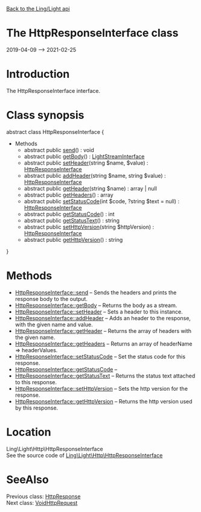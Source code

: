 [Back to the Ling/Light api](https://github.com/lingtalfi/Light/blob/master/doc/api/Ling/Light.md)



The HttpResponseInterface class
================
2019-04-09 --> 2021-02-25






Introduction
============

The HttpResponseInterface interface.



Class synopsis
==============


abstract class <span class="pl-k">HttpResponseInterface</span>  {

- Methods
    - abstract public [send](https://github.com/lingtalfi/Light/blob/master/doc/api/Ling/Light/Http/HttpResponseInterface/send.md)() : void
    - abstract public [getBody](https://github.com/lingtalfi/Light/blob/master/doc/api/Ling/Light/Http/HttpResponseInterface/getBody.md)() : [LightStreamInterface](https://github.com/lingtalfi/Light/blob/master/doc/api/Ling/Light/Stream/LightStreamInterface.md)
    - abstract public [setHeader](https://github.com/lingtalfi/Light/blob/master/doc/api/Ling/Light/Http/HttpResponseInterface/setHeader.md)(string $name, $value) : [HttpResponseInterface](https://github.com/lingtalfi/Light/blob/master/doc/api/Ling/Light/Http/HttpResponseInterface.md)
    - abstract public [addHeader](https://github.com/lingtalfi/Light/blob/master/doc/api/Ling/Light/Http/HttpResponseInterface/addHeader.md)(string $name, string $value) : [HttpResponseInterface](https://github.com/lingtalfi/Light/blob/master/doc/api/Ling/Light/Http/HttpResponseInterface.md)
    - abstract public [getHeader](https://github.com/lingtalfi/Light/blob/master/doc/api/Ling/Light/Http/HttpResponseInterface/getHeader.md)(string $name) : array | null
    - abstract public [getHeaders](https://github.com/lingtalfi/Light/blob/master/doc/api/Ling/Light/Http/HttpResponseInterface/getHeaders.md)() : array
    - abstract public [setStatusCode](https://github.com/lingtalfi/Light/blob/master/doc/api/Ling/Light/Http/HttpResponseInterface/setStatusCode.md)(int $code, ?string $text = null) : [HttpResponseInterface](https://github.com/lingtalfi/Light/blob/master/doc/api/Ling/Light/Http/HttpResponseInterface.md)
    - abstract public [getStatusCode](https://github.com/lingtalfi/Light/blob/master/doc/api/Ling/Light/Http/HttpResponseInterface/getStatusCode.md)() : int
    - abstract public [getStatusText](https://github.com/lingtalfi/Light/blob/master/doc/api/Ling/Light/Http/HttpResponseInterface/getStatusText.md)() : string
    - abstract public [setHttpVersion](https://github.com/lingtalfi/Light/blob/master/doc/api/Ling/Light/Http/HttpResponseInterface/setHttpVersion.md)(string $httpVersion) : [HttpResponseInterface](https://github.com/lingtalfi/Light/blob/master/doc/api/Ling/Light/Http/HttpResponseInterface.md)
    - abstract public [getHttpVersion](https://github.com/lingtalfi/Light/blob/master/doc/api/Ling/Light/Http/HttpResponseInterface/getHttpVersion.md)() : string

}






Methods
==============

- [HttpResponseInterface::send](https://github.com/lingtalfi/Light/blob/master/doc/api/Ling/Light/Http/HttpResponseInterface/send.md) &ndash; Sends the headers and prints the response body to the output.
- [HttpResponseInterface::getBody](https://github.com/lingtalfi/Light/blob/master/doc/api/Ling/Light/Http/HttpResponseInterface/getBody.md) &ndash; Returns the body as a stream.
- [HttpResponseInterface::setHeader](https://github.com/lingtalfi/Light/blob/master/doc/api/Ling/Light/Http/HttpResponseInterface/setHeader.md) &ndash; Sets a header to this instance.
- [HttpResponseInterface::addHeader](https://github.com/lingtalfi/Light/blob/master/doc/api/Ling/Light/Http/HttpResponseInterface/addHeader.md) &ndash; Adds an header to the response, with the given name and value.
- [HttpResponseInterface::getHeader](https://github.com/lingtalfi/Light/blob/master/doc/api/Ling/Light/Http/HttpResponseInterface/getHeader.md) &ndash; Returns the array of headers with the given name.
- [HttpResponseInterface::getHeaders](https://github.com/lingtalfi/Light/blob/master/doc/api/Ling/Light/Http/HttpResponseInterface/getHeaders.md) &ndash; Returns an array of headerName => headerValues.
- [HttpResponseInterface::setStatusCode](https://github.com/lingtalfi/Light/blob/master/doc/api/Ling/Light/Http/HttpResponseInterface/setStatusCode.md) &ndash; Set the status code for this response.
- [HttpResponseInterface::getStatusCode](https://github.com/lingtalfi/Light/blob/master/doc/api/Ling/Light/Http/HttpResponseInterface/getStatusCode.md) &ndash; 
- [HttpResponseInterface::getStatusText](https://github.com/lingtalfi/Light/blob/master/doc/api/Ling/Light/Http/HttpResponseInterface/getStatusText.md) &ndash; Returns the status text attached to this response.
- [HttpResponseInterface::setHttpVersion](https://github.com/lingtalfi/Light/blob/master/doc/api/Ling/Light/Http/HttpResponseInterface/setHttpVersion.md) &ndash; Sets the http version for the response.
- [HttpResponseInterface::getHttpVersion](https://github.com/lingtalfi/Light/blob/master/doc/api/Ling/Light/Http/HttpResponseInterface/getHttpVersion.md) &ndash; Returns the http version used by this response.





Location
=============
Ling\Light\Http\HttpResponseInterface<br>
See the source code of [Ling\Light\Http\HttpResponseInterface](https://github.com/lingtalfi/Light/blob/master/Http/HttpResponseInterface.php)



SeeAlso
==============
Previous class: [HttpResponse](https://github.com/lingtalfi/Light/blob/master/doc/api/Ling/Light/Http/HttpResponse.md)<br>Next class: [VoidHttpRequest](https://github.com/lingtalfi/Light/blob/master/doc/api/Ling/Light/Http/VoidHttpRequest.md)<br>
